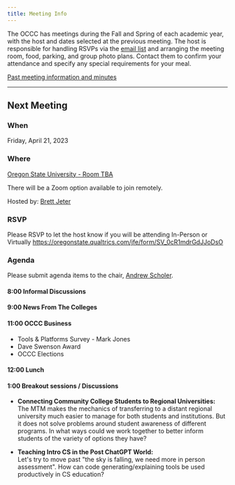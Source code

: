 ```yaml
---
title: Meeting Info
---
```


The OCCC has meetings during the Fall and Spring of each academic year, with the
host and dates selected at the previous meeting. The host is responsible for
handling RSVPs via the [email list](https://it.engineering.oregonstate.edu/mailman/listinfo/occc)
and arranging the meeting room, food, parking,
and group photo plans. Contact them to confirm your attendance and specify any
special requirements for your meal.

[Past meeting information and minutes](past.md)

--------------------

## Next Meeting

### When

Friday, April 21, 2023

### Where

[Oregon State University - Room TBA](https://www.google.com/maps/place/Johnson+Hall/@44.5678799,-123.2796073,15z/data=!4m2!3m1!1s0x0:0x1b54f09efe25db41?sa=X&ved=2ahUKEwjxk7mlhOj6AhXULH0KHbmzDrUQ_BJ6BAhnEAU)

There will be a Zoom option available to join remotely.

Hosted by: [Brett Jeter](mailto:Brett.Jeter@oregonstate.edu)

### RSVP

Please RSVP to let the host know if you will be attending In-Person or Virtually
<https://oregonstate.qualtrics.com/jfe/form/SV_0cR1mdrGdJJoDsO>

### Agenda

Please submit agenda items to the chair, [Andrew Scholer](mailto:andrew.scholer@chemeketa.edu).

#### 8:00 Informal Discussions

#### 9:00 News From The Colleges

#### 11:00 OCCC Business

* Tools & Platforms Survey - Mark Jones
* Dave Swenson Award
* OCCC Elections

#### 12:00 Lunch

#### 1:00 Breakout sessions / Discussions

* **Connecting Community College Students to Regional Universities:**   
    The MTM makes the mechanics of transferring to a distant regional university much easier to manage for both students and institutions. But it does not solve problems around student awareness of different programs. In what ways could we work together to better inform students of the variety of
    options they have?

* **Teaching Intro CS in the Post ChatGPT World:**   
    Let's try to move past "the sky is falling, we need more in person assessment". How can code
    generating/explaining tools be used productively in CS education?
